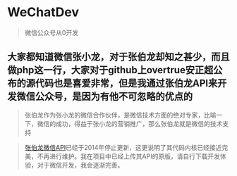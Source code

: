 # WeChatDev
>微信公众号从0开发

## 大家都知道微信张小龙，对于张伯龙却知之甚少，而且做php这一行，大家对于github上overtrue安正超公布的源代码也是喜爱非常，但是我通过张伯龙API来开发微信公众号，是因为有他不可忽略的优点的

>张伯龙作为张小龙的微信合作伙伴，是微信技术方面的绝对专家，比喻一下，微信的成功，得益于张小龙的营销推广，那么张伯龙就是微信的技术支持

>[张伯龙微信API](http://zblwxapi.duapp.com)已经于2014年停止更新，这更说明了其代码内核已经接近完美，不再进行维护。我在项目中已经上传其API的原版，请自行下载开发体验，对于微信开发，我会逐渐完善。
